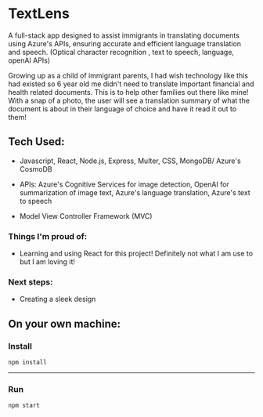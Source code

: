 # TextLens

A full-stack app designed to assist immigrants in translating documents using Azure's APIs, ensuring accurate and efficient language translation and speech. (Optical character recognition , text to speech, language, openAI APIs)

Growing up as a child of immigrant parents, I had wish technology like this had existed so 6 year old me didn't need to translate important financial and health related documents. This is to help other families out there like mine! With a snap of a photo, the user will see a translation summary of what the document is about in their language of choice and have it read it out to them!

## Tech Used:

- Javascript, React, Node.js, Express, Multer, CSS, MongoDB/ Azure's CosmoDB

- APIs: Azure's Cognitive Services for image detection, OpenAI for summarization of image text, Azure's language translation, Azure's text to speech

- Model View Controller Framework (MVC) 

### Things I'm proud of:
- Learning and using React for this project! Definitely not what I am use to but I am loving it!

### Next steps:
- Creating a sleek design

## On your own machine: 

### Install

`npm install`

---

### Run

`npm start`